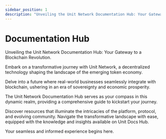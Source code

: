 ```yaml
---
sidebar_position: 1
description: "Unveiling the Unit Network Documentation Hub: Your Gateway to a Blockchain Revolution."
---
```


# Documentation Hub

Unveiling the Unit Network Documentation Hub: Your Gateway to a Blockchain Revolution.

Embark on a transformative journey with Unit Network, a decentralized technology shaping the landscape of the emerging token economy.

Delve into a future where real-world businesses seamlessly integrate with blockchain, ushering in an era of sovereignty and economic prosperity.

The Unit Network Documentation Hub serves as your compass in this dynamic realm, providing a comprehensive guide to kickstart your journey.

Discover resources that illuminate the intricacies of the platform, protocol, and evolving community. Navigate the transformative landscape with ease, equipped with the knowledge and insights available on Unit Docs Hub.

Your seamless and informed experience begins here.
